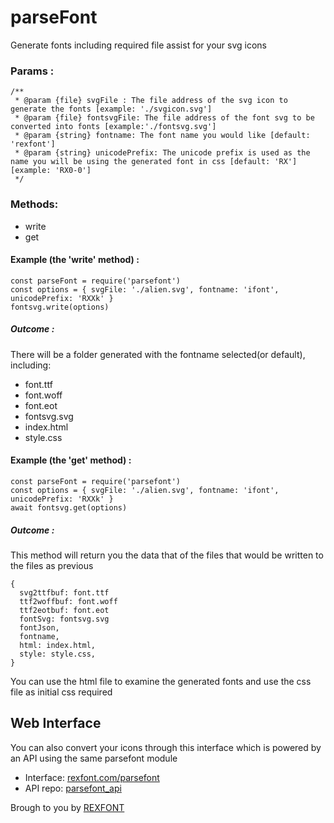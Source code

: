 # parseFont
Generate fonts including required file assist for your svg icons

### Params :
```
/**
 * @param {file} svgFile : The file address of the svg icon to generate the fonts [example: './svgicon.svg']
 * @param {file} fontsvgFile: The file address of the font svg to be converted into fonts [example:'./fontsvg.svg']
 * @param {string} fontname: The font name you would like [default: 'rexfont']
 * @param {string} unicodePrefix: The unicode prefix is used as the name you will be using the generated font in css [default: 'RX'] [example: 'RX0-0']
 */
```

### Methods:
- write
- get

#### Example (the 'write' method) :
```
const parseFont = require('parsefont')
const options = { svgFile: './alien.svg', fontname: 'ifont', unicodePrefix: 'RXXk' }
fontsvg.write(options)
```
##### Outcome :
There will be a folder generated with the fontname selected(or default), including:
- font.ttf
- font.woff
- font.eot
- fontsvg.svg
- index.html
- style.css


#### Example (the 'get' method) :
```
const parseFont = require('parsefont')
const options = { svgFile: './alien.svg', fontname: 'ifont', unicodePrefix: 'RXXk' }
await fontsvg.get(options)
```
##### Outcome :
This method will return you the data that of the files that would be written to the files as previous

```
{
  svg2ttfbuf: font.ttf
  ttf2woffbuf: font.woff
  ttf2eotbuf: font.eot
  fontSvg: fontsvg.svg
  fontJson,
  fontname,
  html: index.html,
  style: style.css,
}
```

You can use the html file to examine the generated fonts and use the css file as initial css required

## Web Interface
You can also convert your icons through this interface which is powered by an API using the same parsefont module
- Interface: [rexfont.com/parsefont](https://rexfont.com/parsefont)
- API repo: [parsefont_api](https://github.com/Rexfont/parsefont_api)

Brough to you by [REXFONT](https://rexfont.com)
